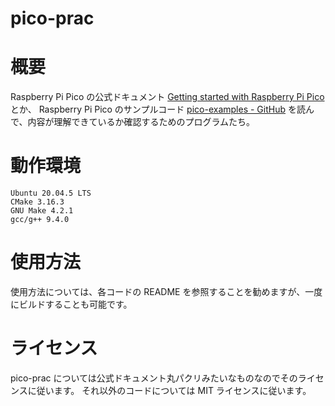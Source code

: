 # pico-prac
# 概要
Raspberry Pi Pico の公式ドキュメント [Getting started with Raspberry Pi Pico](https://datasheets.raspberrypi.com/pico/getting-started-with-pico.pdf) とか、
Raspberry Pi Pico のサンプルコード [pico-examples - GitHub](https://github.com/raspberrypi/pico-examples) を読んで、内容が理解できているか確認するためのプログラムたち。

# 動作環境
```
Ubuntu 20.04.5 LTS
CMake 3.16.3
GNU Make 4.2.1
gcc/g++ 9.4.0
```

# 使用方法
使用方法については、各コードの README を参照することを勧めますが、一度にビルドすることも可能です。

# ライセンス
pico-prac については公式ドキュメント丸パクリみたいなものなのでそのライセンスに従います。
それ以外のコードについては MIT ライセンスに従います。

